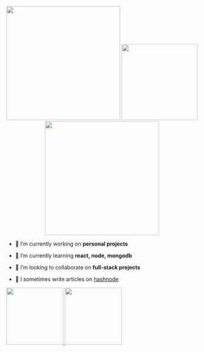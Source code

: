 <p align="center">
  <img width="300" src="https://i.giphy.com/media/K7o9FdCoDnwEo/giphy.webp">
  <img height="200" src="https://media3.giphy.com/media/3oKIPnAiaMCws8nOsE/giphy.gif?cid=790b76112b97e5285caf5cfc92b29d8dfab334ee6d47c26c&rid=giphy.gif&ct=g">
  <img width="300" src="https://i.giphy.com/media/K7o9FdCoDnwEo/giphy.webp">
</p>
  
 - 🔭 I’m currently working on **personal projects**

- 🌱 I’m currently learning **react, node, mongodb**

- 👯 I’m looking to collaborate on **full-stack projects** 

- 📝 I sometimes write articles on [hashnode](https://alkanoidev.hashnode.dev/)  
  
<a href="https://github.com/alkanoidev">

  <img src="https://github-readme-stats-eight-theta.vercel.app/api/top-langs/?username=alkanoidev&layout=compact&langs_count=10&theme=dark&hide_title=true" height="150" />
  <img src="https://github-readme-stats-eight-theta.vercel.app/api?username=alkanoidev&show_icons=true&theme=dark&count_private=true&hide_title=true" height="150" />

  </a>
